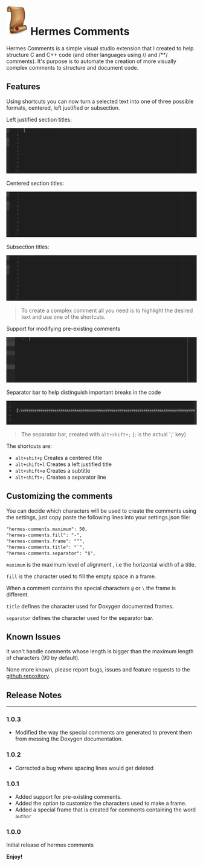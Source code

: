 # ![](Assets/result.png)  Hermes Comments 

Hermes Comments is a simple visual studio extension that I created to help structure C and 
C++ code (and other languages using // and /**/ comments). It's purpose is to automate the 
creation of more visually complex comments to structure and document code.

## Features

Using shortcuts you can now turn a selected text into one of three
possible formats, centered, left justified or subsection.

Left justified section titles:

![left comment](Assets/Left.gif)

Centered section titles:

![left comment](Assets/Centered.gif)

Subsection titles:

![left comment](Assets/sub.gif)

> To create a complex comment all you need is to highlight the desired text and use one 
of the shortcuts.

Support for modifying pre-existing comments

![left comment](Assets/comments.gif)

Separator bar to help distinguish important breaks in the code

![left comment](Assets/bar.png)

>The separator bar, created with `alt+shift+;` (; is the actual ';' key)


The shortcuts are:

* `alt+shit+p` Creates a centered title 
* `alt+shift+l` Creates a left justified title 
* `alt+shift+o`   Creates a subtitle
* `alt+shift+;` Creates a separator line

## Customizing the comments

You can decide which characters will be used to create the comments using the settings, 
just copy paste the following lines into your settings.json file:

    "hermes-comments.maximum": 50,
    "hermes-comments.fill": "-",
    "hermes-comments.frame": "^",
    "hermes-comments.title": "`",
    "hermes-comments.separator": "$",

`maximum` is the maximum level of alignment , i.e the horizontal width of a title.

`fill` is the character used to fill the empty space in a frame.

When a comment contains the special characters `@` or `\` the frame is different. 

`title` defines the character used for Doxygen documented frames.

`separator` defines the character used for the separator bar.

## Known Issues

It won't handle comments whose length is bigger than the maximum length of characters 
(90 by default).

None more known, please report bugs, issues and feature requests to the 
[github repository](https://github.com/Makogan/Hermes-Comments "Hermes Comments").

## Release Notes
----
### 1.0.3

- Modified the way the special comments are generated to prevent them from messing 
the Doxygen documentation.


### 1.0.2

- Corrected a bug where spacing lines would get deleted

### 1.0.1

- Added support for pre-existing comments.
- Added the option to customize the characters used to make a frame.
- Added a special frame that is created for comments containing the word `author`

### 1.0.0

Initial release of hermes comments

**Enjoy!**
